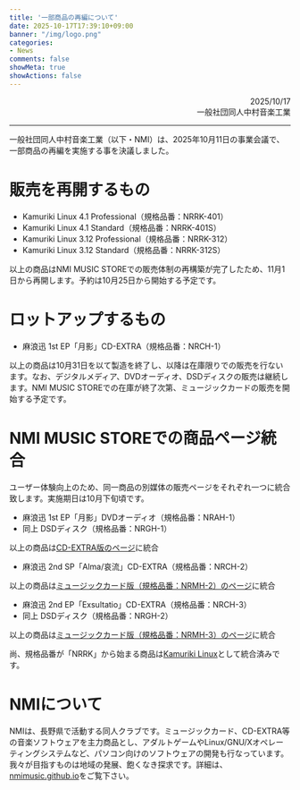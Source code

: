 ```yaml
---
title: '一部商品の再編について'
date: 2025-10-17T17:39:10+09:00
banner: "/img/logo.png"
categories:
- News
comments: false
showMeta: true
showActions: false
---
```


<div align="right">
2025/10/17<br>一般社団同人中村音楽工業
</div>

-----

一般社団同人中村音楽工業（以下・NMI）は、2025年10月11日の事業会議で、一部商品の再編を実施する事を決議しました。

# 販売を再開するもの
- Kamuriki Linux 4.1 Professional（規格品番：NRRK-401）
- Kamuriki Linux 4.1 Standard（規格品番：NRRK-401S）
- Kamuriki Linux 3.12 Professional（規格品番：NRRK-312）
- Kamuriki Linux 3.12 Standard（規格品番：NRRK-312S）

以上の商品はNMI MUSIC STOREでの販売体制の再構築が完了したため、11月1日から再開します。予約は10月25日から開始する予定です。

# ロットアップするもの
- 麻浪迅 1st EP「月影」CD-EXTRA（規格品番：NRCH-1）

以上の商品は10月31日を以て製造を終了し、以降は在庫限りでの販売を行ないます。なお、デジタルメディア、DVDオーディオ、DSDディスクの販売は継続します。NMI MUSIC STOREでの在庫が終了次第、ミュージックカードの販売を開始する予定です。

# NMI MUSIC STOREでの商品ページ統合
ユーザー体験向上のため、同一商品の別媒体の販売ページをそれぞれ一つに統合致します。実施期日は10月下旬頃です。

- 麻浪迅 1st EP「月影」DVDオーディオ（規格品番：NRAH-1）
- 同上 DSDディスク（規格品番：NRGH-1）

以上の商品は[CD-EXTRA版のページ](https://nmimusic.booth.pm/items/5865685)に統合

- 麻浪迅 2nd SP「Alma/哀流」CD-EXTRA（規格品番：NRCH-2）

以上の商品は[ミュージックカード版（規格品番：NRMH-2）のページ](https://nmimusic.booth.pm/items/6605491)に統合

- 麻浪迅 2nd EP「Exsultatio」CD-EXTRA（規格品番：NRCH-3）
- 同上 DSDディスク（規格品番：NRGH-2）

以上の商品は[ミュージックカード版（規格品番：NRMH-3）のページ](https://nmimusic.booth.pm/items/7267743)に統合

尚、規格品番が「NRRK」から始まる商品は[Kamuriki Linux](https://nmimusic.booth.pm/items/6478705)として統合済みです。

# NMIについて
NMIは、長野県で活動する同人クラブです。ミュージックカード、CD-EXTRA等の音楽ソフトウェアを主力商品とし、アダルトゲームやLinux/GNU/Xオペレーティングシステムなど、パソコン向けのソフトウェアの開発も行なっています。我々が目指すものは地域の発展、飽くなき探求です。詳細は、[nmimusic.github.io](https://nmimusic.github.io)をご覧下さい。
